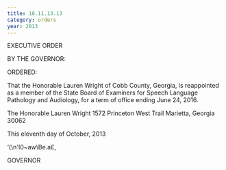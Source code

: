 ```yaml
---
title: 10.11.13.13
category: orders
year: 2013
---
```

 

EXECUTIVE ORDER

BY THE GOVERNOR:

ORDERED:

That the Honorable Lauren Wright of Cobb County, Georgia, is
reappointed as a member of the State Board of Examiners for
Speech Language Pathology and Audiology, for a term of office
ending June 24, 2016.

The Honorable Lauren Wright
1572 Princeton West Trail
Marietta, Georgia 30062

This eleventh day of October, 2013

‘(\n'I0~aw\Be.a£,

GOVERNOR

